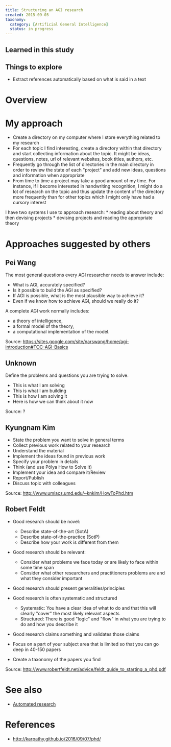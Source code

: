 ```yaml
---
title: Structuring an AGI research
created: 2015-09-05
taxonomy:
  category: [Artificial General Intelligence]
  status: in progress
---
```


## Learned in this study

## Things to explore
* Extract references automatically based on what is said in a text

# Overview

# My approach
* Create a directory on my computer where I store everything related to my research
* For each topic I find interesting, create a directory within that directory and start collecting information about the topic. It might be ideas, questions, notes, url of relevant websites, book titles, authors, etc.
* Frequently go through the list of directories in the main directory in order to review the state of each "project" and add new ideas, questions and information when appropriate
* From time to time a project may take a good amount of my time. For instance, if I become interested in handwriting recognition, I might do a lot of research on the topic and thus update the content of the directory more frequently than for other topics which I might only have had a cursory interest

I have two systems I use to approach research:
	* reading about theory and then devising projects
	* devising projects and reading the appropriate theory

# Approaches suggested by others
## Pei Wang
The most general questions every AGI researcher needs to answer include:
* What is AGI, accurately specified?
* Is it possible to build the AGI as specified?
* If AGI is possible, what is the most plausible way to achieve it?
* Even if we know how to achieve AGI, should we really do it?

A complete AGI work normally includes:
* a theory of intelligence,
* a formal model of the theory,
* a computational implementation of the model.

Source:  https://sites.google.com/site/narswang/home/agi-introduction#TOC-AGI-Basics

## Unknown
Define the problems and questions you are trying to solve.

* This is what I am solving
* This is what I am building
* This is how I am solving it
* Here is how we can think about it now

Source: ?

## Kyungnam Kim
* State the problem you want to solve in general terms
* Collect previous work related to your research
* Understand the material
* Implement the ideas found in previous work
* Specify your problem in details
* Think (and use Pólya How to Solve It)
* Implement your idea and compare it/Review
* Report/Publish
* Discuss topic with colleagues

Source: http://www.umiacs.umd.edu/~knkim/HowToPhd.htm

## Robert Feldt
* Good research should be novel:
	* Describe state-of-the-art (SotA)
	* Describe state-of-the-practice (SotP)
	* Describe how your work is different from them
* Good research should be relevant:
	* Consider what problems we face today or are likely to face within some time span
	* Consider what other researchers and practitioners problems are and what they consider important
* Good research should present generalities/principles
* Good research is often systematic and structured
	* Systematic: You have a clear idea of what to do and that this will clearly "cover" the most likely relevant aspects
	* Structured: There is good "logic" and "flow" in what you are trying to do and how you describe it
* Good research claims something and validates those claims

* Focus on a part of your subject area that is limited so that you can go deep in 40-150 papers
* Create a taxonomy of the papers you find

Source: http://www.robertfeldt.net/advice/feldt_guide_to_starting_a_phd.pdf

# See also
* [Automated research](../automated-research/article.md)

# References
* http://karpathy.github.io/2016/09/07/phd/
